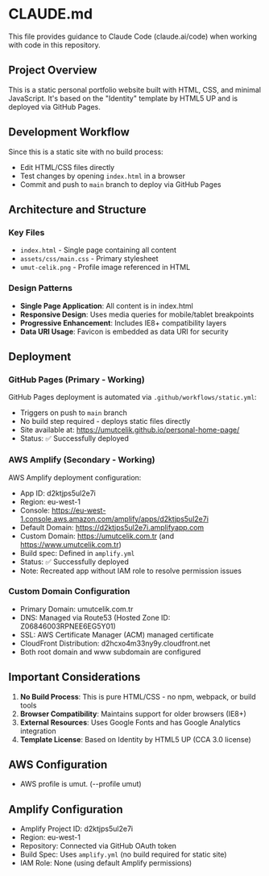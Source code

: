 # CLAUDE.md

This file provides guidance to Claude Code (claude.ai/code) when working with code in this repository.

## Project Overview

This is a static personal portfolio website built with HTML, CSS, and minimal JavaScript. It's based on the "Identity" template by HTML5 UP and is deployed via GitHub Pages.

## Development Workflow

Since this is a static site with no build process:
- Edit HTML/CSS files directly
- Test changes by opening `index.html` in a browser
- Commit and push to `main` branch to deploy via GitHub Pages

## Architecture and Structure

### Key Files
- `index.html` - Single page containing all content
- `assets/css/main.css` - Primary stylesheet
- `umut-celik.png` - Profile image referenced in HTML

### Design Patterns
- **Single Page Application**: All content is in index.html
- **Responsive Design**: Uses media queries for mobile/tablet breakpoints
- **Progressive Enhancement**: Includes IE8+ compatibility layers
- **Data URI Usage**: Favicon is embedded as data URI for security

## Deployment

### GitHub Pages (Primary - Working)
GitHub Pages deployment is automated via `.github/workflows/static.yml`:
- Triggers on push to `main` branch
- No build step required - deploys static files directly
- Site available at: https://umutcelik.github.io/personal-home-page/
- Status: ✅ Successfully deployed

### AWS Amplify (Secondary - Working)
AWS Amplify deployment configuration:
- App ID: d2ktjps5ul2e7i
- Region: eu-west-1
- Console: https://eu-west-1.console.aws.amazon.com/amplify/apps/d2ktjps5ul2e7i
- Default Domain: https://d2ktjps5ul2e7i.amplifyapp.com
- Custom Domain: https://umutcelik.com.tr (and https://www.umutcelik.com.tr)
- Build spec: Defined in `amplify.yml`
- Status: ✅ Successfully deployed
- Note: Recreated app without IAM role to resolve permission issues

### Custom Domain Configuration
- Primary Domain: umutcelik.com.tr
- DNS: Managed via Route53 (Hosted Zone ID: Z06846003RPNEE6EG5Y01)
- SSL: AWS Certificate Manager (ACM) managed certificate
- CloudFront Distribution: d2hcxo4m33ny9y.cloudfront.net
- Both root domain and www subdomain are configured

## Important Considerations

1. **No Build Process**: This is pure HTML/CSS - no npm, webpack, or build tools
2. **Browser Compatibility**: Maintains support for older browsers (IE8+)
3. **External Resources**: Uses Google Fonts and has Google Analytics integration
4. **Template License**: Based on Identity by HTML5 UP (CCA 3.0 license)

## AWS Configuration

- AWS profile is umut. (--profile umut)

## Amplify Configuration

- Amplify Project ID: d2ktjps5ul2e7i
- Region: eu-west-1
- Repository: Connected via GitHub OAuth token
- Build Spec: Uses `amplify.yml` (no build required for static site)
- IAM Role: None (using default Amplify permissions)